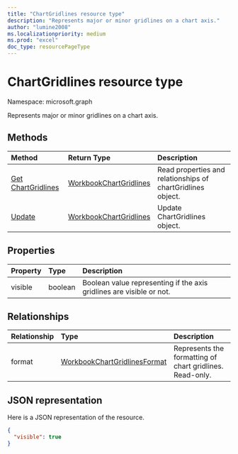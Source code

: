 ```yaml
---
title: "ChartGridlines resource type"
description: "Represents major or minor gridlines on a chart axis."
author: "lumine2008"
ms.localizationpriority: medium
ms.prod: "excel"
doc_type: resourcePageType
---
```


# ChartGridlines resource type

Namespace: microsoft.graph

Represents major or minor gridlines on a chart axis.


## Methods

| Method		   | Return Type	|Description|
|:---------------|:--------|:----------|
|[Get ChartGridlines](../api/chartgridlines-get.md) | [WorkbookChartGridlines](chartgridlines.md) |Read properties and relationships of chartGridlines object.|
|[Update](../api/chartgridlines-update.md) | [WorkbookChartGridlines](chartgridlines.md)	|Update ChartGridlines object. |

## Properties
| Property	   | Type	|Description|
|:---------------|:--------|:----------|
|visible|boolean|Boolean value representing if the axis gridlines are visible or not.|

## Relationships
| Relationship | Type	|Description|
|:---------------|:--------|:----------|
|format|[WorkbookChartGridlinesFormat](chartgridlinesformat.md)|Represents the formatting of chart gridlines. Read-only.|

## JSON representation

Here is a JSON representation of the resource.

<!-- {
  "blockType": "resource",
  "baseType": "microsoft.graph.entity",
  "optionalProperties": [

  ],
  "@odata.type": "microsoft.graph.workbookChartGridlines"
}-->

```json
{
  "visible": true
}

```

<!-- uuid: 8fcb5dbc-d5aa-4681-8e31-b001d5168d79
2015-10-25 14:57:30 UTC -->
<!-- {
  "type": "#page.annotation",
  "description": "ChartGridlines resource",
  "keywords": "",
  "section": "documentation",
  "tocPath": ""
}-->

